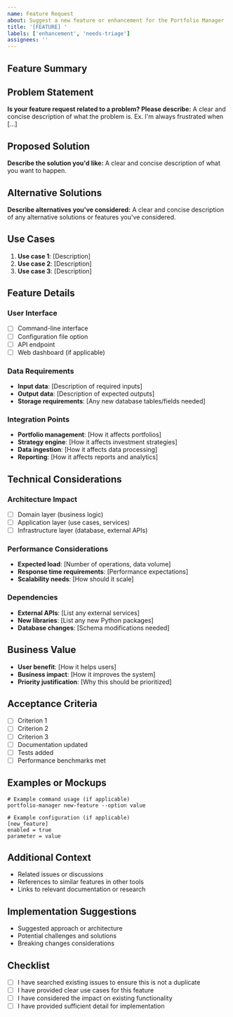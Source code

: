 ```yaml
---
name: Feature Request
about: Suggest a new feature or enhancement for the Portfolio Manager
title: '[FEATURE] '
labels: ['enhancement', 'needs-triage']
assignees: ''
---
```


## Feature Summary
<!-- A clear and concise description of the feature you're requesting -->

## Problem Statement
<!-- Describe the problem this feature would solve -->
**Is your feature request related to a problem? Please describe:**
A clear and concise description of what the problem is. Ex. I'm always frustrated when [...]

## Proposed Solution
<!-- Describe the solution you'd like -->
**Describe the solution you'd like:**
A clear and concise description of what you want to happen.

## Alternative Solutions
<!-- Describe alternatives you've considered -->
**Describe alternatives you've considered:**
A clear and concise description of any alternative solutions or features you've considered.

## Use Cases
<!-- Describe specific use cases for this feature -->
1. **Use case 1**: [Description]
2. **Use case 2**: [Description]
3. **Use case 3**: [Description]

## Feature Details
<!-- Provide more specific details about the requested feature -->

### User Interface
<!-- How should users interact with this feature? -->
- [ ] Command-line interface
- [ ] Configuration file option
- [ ] API endpoint
- [ ] Web dashboard (if applicable)

### Data Requirements
<!-- What data does this feature need? -->
- **Input data**: [Description of required inputs]
- **Output data**: [Description of expected outputs]
- **Storage requirements**: [Any new database tables/fields needed]

### Integration Points
<!-- How should this integrate with existing functionality? -->
- **Portfolio management**: [How it affects portfolios]
- **Strategy engine**: [How it affects investment strategies]
- **Data ingestion**: [How it affects data processing]
- **Reporting**: [How it affects reports and analytics]

## Technical Considerations

### Architecture Impact
<!-- Which layers of the hexagonal architecture would be affected? -->
- [ ] Domain layer (business logic)
- [ ] Application layer (use cases, services)
- [ ] Infrastructure layer (database, external APIs)

### Performance Considerations
<!-- Any performance implications? -->
- **Expected load**: [Number of operations, data volume]
- **Response time requirements**: [Performance expectations]
- **Scalability needs**: [How should it scale]

### Dependencies
<!-- Any new dependencies or external services needed? -->
- **External APIs**: [List any external services]
- **New libraries**: [List any new Python packages]
- **Database changes**: [Schema modifications needed]

## Business Value
<!-- Why is this feature valuable? -->
- **User benefit**: [How it helps users]
- **Business impact**: [How it improves the system]
- **Priority justification**: [Why this should be prioritized]

## Acceptance Criteria
<!-- Define what "done" looks like for this feature -->
- [ ] Criterion 1
- [ ] Criterion 2
- [ ] Criterion 3
- [ ] Documentation updated
- [ ] Tests added
- [ ] Performance benchmarks met

## Examples or Mockups
<!-- Provide examples, mockups, or similar features in other tools -->
```
# Example command usage (if applicable)
portfolio-manager new-feature --option value

# Example configuration (if applicable)
[new_feature]
enabled = true
parameter = value
```

## Additional Context
<!-- Add any other context, screenshots, or references -->
- Related issues or discussions
- References to similar features in other tools
- Links to relevant documentation or research

## Implementation Suggestions
<!-- If you have ideas on how to implement this, please share -->
- Suggested approach or architecture
- Potential challenges and solutions
- Breaking changes considerations

## Checklist
<!-- Please check all that apply -->
- [ ] I have searched existing issues to ensure this is not a duplicate
- [ ] I have provided clear use cases for this feature
- [ ] I have considered the impact on existing functionality
- [ ] I have provided sufficient detail for implementation